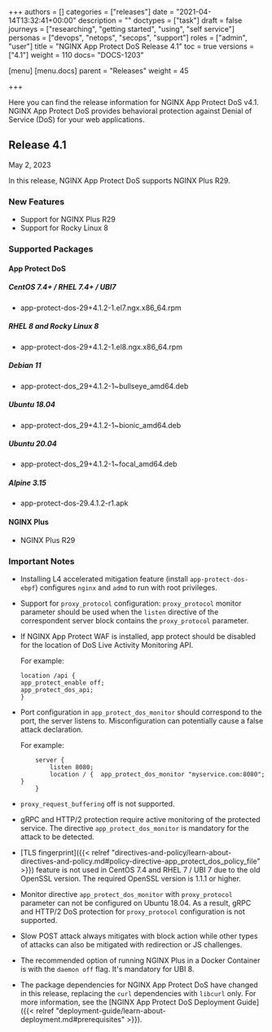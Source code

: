 +++
authors = []
categories = ["releases"]
date = "2021-04-14T13:32:41+00:00"
description = ""
doctypes = ["task"]
draft = false
journeys = ["researching", "getting started", "using", "self service"]
personas = ["devops", "netops", "secops", "support"]
roles = ["admin", "user"]
title = "NGINX App Protect DoS Release 4.1"
toc = true
versions = ["4.1"]
weight = 110
docs= "DOCS-1203"

[menu]
  [menu.docs]
    parent = "Releases"
    weight = 45

+++

Here you can find the release information for NGINX App Protect DoS v4.1. NGINX App Protect DoS provides behavioral protection against Denial of Service (DoS) for your web applications. 

## Release 4.1

May 2, 2023

In this release, NGINX App Protect DoS supports NGINX Plus R29.

### New Features
- Support for NGINX Plus R29
- Support for Rocky Linux 8

### Supported Packages

#### App Protect DoS

##### CentOS 7.4+ / RHEL 7.4+ / UBI7
- app-protect-dos-29+4.1.2-1.el7.ngx.x86_64.rpm

##### RHEL 8 and Rocky Linux 8
- app-protect-dos-29+4.1.2-1.el8.ngx.x86_64.rpm  

##### Debian 11
- app-protect-dos_29+4.1.2-1~bullseye_amd64.deb

##### Ubuntu 18.04
- app-protect-dos_29+4.1.2-1~bionic_amd64.deb

##### Ubuntu 20.04
- app-protect-dos_29+4.1.2-1~focal_amd64.deb

##### Alpine 3.15
- app-protect-dos-29.4.1.2-r1.apk      

#### NGINX Plus
- NGINX Plus R29


### Important Notes

- Installing L4 accelerated mitigation feature (install `app-protect-dos-ebpf`) configures `nginx` and `admd` to run with root privileges.

- Support for `proxy_protocol` configuration: `proxy_protocol` monitor parameter should be used when the `listen` directive of the correspondent server block contains the `proxy_protocol` parameter.

- If NGINX App Protect WAF is installed, app protect should be disabled for the location of DoS Live Activity Monitoring API.

    For example:
    ```shell
    location /api {
    app_protect_enable off;
    app_protect_dos_api;
    }
    ```

- Port configuration in `app_protect_dos_monitor` should correspond to the port, the server listens to. Misconfiguration can potentially cause a false attack declaration.

    For example:
    ```shell
        server {
            listen 8080;
            location / {  app_protect_dos_monitor "myservice.com:8080";  }
        }
    ```

- `proxy_request_buffering` off is not supported.

- gRPC and HTTP/2 protection require active monitoring of the protected service. The directive `app_protect_dos_monitor` is mandatory for the attack to be detected.

- [TLS fingerprint]({{< relref "directives-and-policy/learn-about-directives-and-policy.md#policy-directive-app_protect_dos_policy_file" >}}) feature is not used in CentOS 7.4 and RHEL 7 / UBI 7 due to the old OpenSSL version. The required OpenSSL version is 1.1.1 or higher.

- Monitor directive `app_protect_dos_monitor` with `proxy_protocol` parameter can not be configured on Ubuntu 18.04. As a result, gRPC and HTTP/2 DoS protection for `proxy_protocol` configuration is not supported.

- Slow POST attack always mitigates with block action while other types of attacks can also be mitigated with redirection or JS challenges.

- The recommended option of running NGINX Plus in a Docker Container is with the `daemon off` flag. It's mandatory for UBI 8.

- The package dependencies for NGINX App Protect DoS have changed in this release, replacing the `curl` dependencies with `libcurl` only. For more information, see the [NGINX App Protect DoS Deployment Guide]({{< relref "deployment-guide/learn-about-deployment.md#prerequisites" >}}).